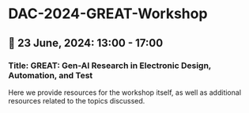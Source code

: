 # DAC-2024-GREAT-Workshop

## 📅 23 June, 2024: 13:00 - 17:00
### Title: GREAT: Gen-AI Research in Electronic Design, Automation, and Test
Here we provide resources for the workshop itself, as well as additional resources related to the topics discussed.
